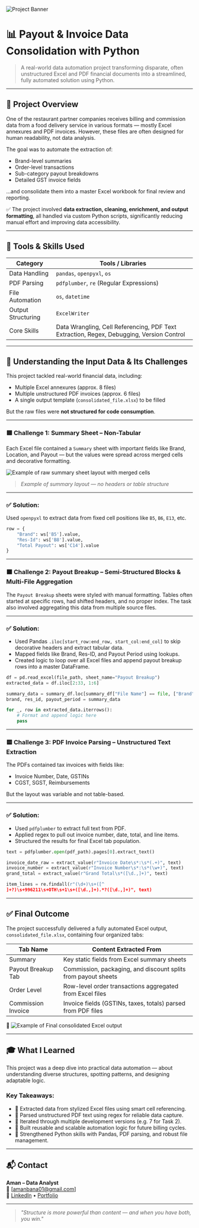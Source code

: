 ![Project Banner](screenshots/project_banner.png)

# 📊 Payout & Invoice Data Consolidation with Python

> A real-world data automation project transforming disparate, often unstructured Excel and PDF financial documents into a streamlined, fully automated solution using Python.

---

## 🚀 Project Overview

One of the restaurant partner companies receives billing and commission data from a food delivery service in various formats — mostly Excel annexures and PDF invoices. However, these files are often designed for human readability, not data analysis.

The goal was to automate the extraction of:
- Brand-level summaries
- Order-level transactions
- Sub-category payout breakdowns
- Detailed GST invoice fields

...and consolidate them into a master Excel workbook for final review and reporting.

✅ The project involved **data extraction, cleaning, enrichment, and output formatting**, all handled via custom Python scripts, significantly reducing manual effort and improving data accessibility.

---

## 🧰 Tools & Skills Used

| Category          | Tools / Libraries                      |
|------------------|-----------------------------------------|
| Data Handling     | `pandas`, `openpyxl`, `os`              |
| PDF Parsing       | `pdfplumber`, `re` (Regular Expressions)|
| File Automation   | `os`, `datetime`                       |
| Output Structuring| `ExcelWriter`                          |
| Core Skills       | Data Wrangling, Cell Referencing, PDF Text Extraction, Regex, Debugging, Version Control

---

## 📂 Understanding the Input Data & Its Challenges

This project tackled real-world financial data, including:
- Multiple Excel annexures (approx. 8 files)
- Multiple unstructured PDF invoices (approx. 6 files)
- A single output template (`consolidated_file.xlsx`) to be filled

But the raw files were **not structured for code consumption**.

---

### 🟥 Challenge 1: Summary Sheet – Non-Tabular

Each Excel file contained a `Summary` sheet with important fields like Brand, Location, and Payout — but the values were spread across merged cells and decorative formatting.

![Example of raw summary sheet layout with merged cells](screenshots/summary_sheet_raw.png)  
> *Example of summary layout — no headers or table structure*

---

### ✅ Solution:

Used `openpyxl` to extract data from fixed cell positions like `B5`, `B6`, `E13`, etc.

```python
row = {
    "Brand": ws['B5'].value,
    "Res-Id": ws['B8'].value,
    "Total Payout": ws['C14'].value
}
```

---

### 🟧 Challenge 2: Payout Breakup – Semi-Structured Blocks & Multi-File Aggregation

The `Payout Breakup` sheets were styled with manual formatting. Tables often started at specific rows, had shifted headers, and no proper index. The task also involved aggregating this data from multiple source files.

---

### ✅ Solution:

- Used Pandas `.iloc[start_row:end_row, start_col:end_col]` to skip decorative headers and extract tabular data.
- Mapped fields like Brand, Res-ID, and Payout Period using lookups.
- Created logic to loop over all Excel files and append payout breakup rows into a master DataFrame.

```python
df = pd.read_excel(file_path, sheet_name="Payout Breakup")
extracted_data = df.iloc[2:33, 1:6]

summary_data = summary_df.loc[summary_df["File Name"] == file, ["Brand", "Res-Id", "Payout Period"]].values[0]
brand, res_id, payout_period = summary_data

for _, row in extracted_data.iterrows():
    # Format and append logic here
    pass
```

---

### 🟨 Challenge 3: PDF Invoice Parsing – Unstructured Text Extraction

The PDFs contained tax invoices with fields like:
- Invoice Number, Date, GSTINs
- CGST, SGST, Reimbursements

But the layout was variable and not table-based.

---

### ✅ Solution:

- Used `pdfplumber` to extract full text from PDF.
- Applied regex to pull out invoice number, date, total, and line items.
- Structured the results for final Excel tab population.

```python
text = pdfplumber.open(pdf_path).pages[0].extract_text()

invoice_date_raw = extract_value(r"Invoice Date\s*:\s*(.+)", text)
invoice_number = extract_value(r"Invoice Number\s*:\s*(\w+)", text)
grand_total = extract_value(r"Grand Total\s*([\d.,]+)", text)

item_lines = re.findall(r"(\d+)\s+([^
]+?)\s+996211\s+OTH\s+1\s+([\d.,]+).*?([\d.,]+)", text)
```

---

## ✅ Final Outcome

The project successfully delivered a fully automated Excel output, `consolidated_file.xlsx`, containing four organized tabs:

| Tab Name            | Content Extracted From                                                   |
|---------------------|--------------------------------------------------------------------------|
| Summary             | Key static fields from Excel summary sheets                              |
| Payout Breakup Tab  | Commission, packaging, and discount splits from payout sheets            |
| Order Level         | Row-level order transactions aggregated from Excel files                 |
| Commission Invoice  | Invoice fields (GSTINs, taxes, totals) parsed from PDF files             |

📸 ![Example of Final consolidated Excel output](screenshots/final_output_summary.png)

---

## 🎓 What I Learned

This project was a deep dive into practical data automation — about understanding diverse structures, spotting patterns, and designing adaptable logic.

### Key Takeaways:

- 📄 Extracted data from stylized Excel files using smart cell referencing.
- 📜 Parsed unstructured PDF text using regex for reliable data capture.
- 🔁 Iterated through multiple development versions (e.g. 7 for Task 2).
- 🔄 Built reusable and scalable automation logic for future billing cycles.
- 🧠 Strengthened Python skills with Pandas, PDF parsing, and robust file management.

---

## 📬 Contact

**Aman – Data Analyst**  
📧 [amanbana01@gmail.com]  
🔗 [LinkedIn](https://www.linkedin.com/in/aman-bana-204a4a136/) • [Portfolio](https://amanbana.github.io/Iamanlyst.github.io/)

---

> *"Structure is more powerful than content — and when you have both, you win."*
